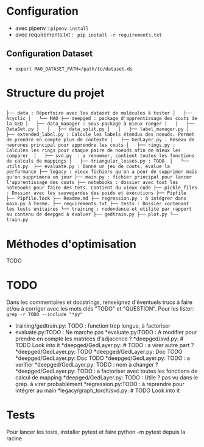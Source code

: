 # Configuration
* avec pipenv :
`pipenv install`
* avec requirements.txt :
` pip install -r requirements.txt`
## Configuration Dataset
 * `export MAO_DATASET_PATH=/path/to/dataset.ds`

# Structure du projet 
## 
`
├── data : Répertoire avec les dataset de molécules à tester
│   ├── Acyclic
│   └── MAO
├── deepged : package d'apprentissage des couts de la GED
│   ├── data_manager : sous package à mieux ranger
│   │   ├── DataSet.py
│   │   ├── data_split.py
│   │   ├── label_manager.py
│   ├── extended_label.py : Calcule les labels étendus des noeuds. Permet de prendre en
compte plus de contexte
│   ├── GedLayer.py : Réseau de neurones principal pour apprendre les couts
│   ├── rings.py : Calcules les rings pour chaque paire de noeuds afin de mieux les comparer 
│   ├── svd.py  : a renommer, contient toutes les fonctions de calculs de mappings
│   ├── triangular_losses.py : TODO 
│   └── utils.py 
├── evaluate.py : Donné un jeu de couts, évalue la performance
├── legacy : vieux fichiers qu'on a peur de supprimer mais qu'on supprimera un jour
├── main.py : fichier principal pour lancer l'apprentissage des couts
├── notebooks : dossier avec tout les notebooks pour faire des tets. Contient du vieux code
├── pickle_files : Dossier avec les sauvegardes des poids et éxécutions
├── Pipfile 
├── Pipfile.lock
├── Readme.md
├── regression.py : à intégrer dans main.py à terme.
├── requirements.txt
├── tests : Dossier contenant les tests unitaires
└── training : redondance et utilité par rapport au contenu de deepged à évaluer
    ├── gedtrain.py
    ├── plot.py
    └── train.py
`
# Méthodes d'optimisation

TODO

# TODO 

Dans les commentaires et docstrings, renseignez d'éventuels trucs à faire et/ou à corriger
avec les mots clés "TODO" et "QUESTION". Pour les lister: 
`grep -r TODO --include "*py"`

* training/gedtrain.py:    TODO : function trop longue, à factoriser
* evaluate.py:TODO : Ne marche pas
*evaluate.py:TODO : A modifier pour prendre en compte les matrices d'adjacence ?
*deepged/svd.py:    # TODO Look into it
*deepged/GedLayer.py:        # TODO : a virer autre part ?
*deepged/GedLayer.py:        TODO
*deepged/GedLayer.py:        Doc TODO
*deepged/GedLayer.py:        Doc TODO
*deepged/GedLayer.py:        TODO : a verifier
*deepged/GedLayer.py:        TODO : nom à changer ?
*deepged/GedLayer.py:        TODO : a factoriser avec toutes les fonctions de calcul de mapping
*deepged/GedLayer.py:        TODO : Utile ? pas vu dans le grep. à virer probablement
*regression.py:TODO : à reprendre pour intégrer au main
*legacy/graph_torch/svd.py:    # TODO Look into it


# Tests
Pour lancer les tests, installer pytest et faire python -m pytest depuis la racine

